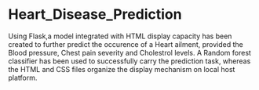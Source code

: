 # Heart_Disease_Prediction

Using Flask,a model integrated with HTML display capacity has been created to further predict the occurence of a Heart ailment, provided the Blood pressure, Chest pain severity and Cholestrol levels. A Random forest classifier has been used to successfully carry the prediction task, whereas the HTML and CSS files organize the display mechanism on local host platform. 
